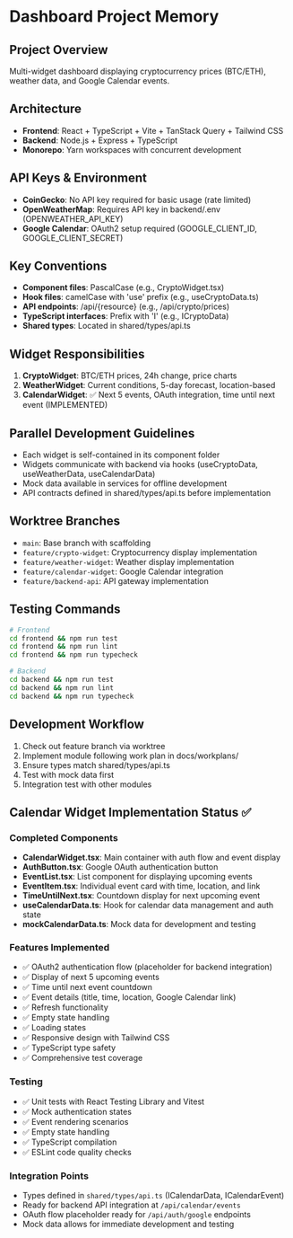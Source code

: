 # Dashboard Project Memory

## Project Overview
Multi-widget dashboard displaying cryptocurrency prices (BTC/ETH), weather data, and Google Calendar events.

## Architecture
- **Frontend**: React + TypeScript + Vite + TanStack Query + Tailwind CSS
- **Backend**: Node.js + Express + TypeScript
- **Monorepo**: Yarn workspaces with concurrent development

## API Keys & Environment
- **CoinGecko**: No API key required for basic usage (rate limited)
- **OpenWeatherMap**: Requires API key in backend/.env (OPENWEATHER_API_KEY)
- **Google Calendar**: OAuth2 setup required (GOOGLE_CLIENT_ID, GOOGLE_CLIENT_SECRET)

## Key Conventions
- **Component files**: PascalCase (e.g., CryptoWidget.tsx)
- **Hook files**: camelCase with 'use' prefix (e.g., useCryptoData.ts)
- **API endpoints**: /api/{resource} (e.g., /api/crypto/prices)
- **TypeScript interfaces**: Prefix with 'I' (e.g., ICryptoData)
- **Shared types**: Located in shared/types/api.ts

## Widget Responsibilities
1. **CryptoWidget**: BTC/ETH prices, 24h change, price charts
2. **WeatherWidget**: Current conditions, 5-day forecast, location-based
3. **CalendarWidget**: ✅ Next 5 events, OAuth integration, time until next event (IMPLEMENTED)

## Parallel Development Guidelines
- Each widget is self-contained in its component folder
- Widgets communicate with backend via hooks (useCryptoData, useWeatherData, useCalendarData)
- Mock data available in services for offline development
- API contracts defined in shared/types/api.ts before implementation

## Worktree Branches
- `main`: Base branch with scaffolding
- `feature/crypto-widget`: Cryptocurrency display implementation
- `feature/weather-widget`: Weather display implementation  
- `feature/calendar-widget`: Google Calendar integration
- `feature/backend-api`: API gateway implementation

## Testing Commands
```bash
# Frontend
cd frontend && npm run test
cd frontend && npm run lint
cd frontend && npm run typecheck

# Backend
cd backend && npm run test
cd backend && npm run lint
cd backend && npm run typecheck
```

## Development Workflow
1. Check out feature branch via worktree
2. Implement module following work plan in docs/workplans/
3. Ensure types match shared/types/api.ts
4. Test with mock data first
5. Integration test with other modules

## Calendar Widget Implementation Status ✅

### Completed Components
- **CalendarWidget.tsx**: Main container with auth flow and event display
- **AuthButton.tsx**: Google OAuth authentication button
- **EventList.tsx**: List component for displaying upcoming events
- **EventItem.tsx**: Individual event card with time, location, and link
- **TimeUntilNext.tsx**: Countdown display for next upcoming event
- **useCalendarData.ts**: Hook for calendar data management and auth state
- **mockCalendarData.ts**: Mock data for development and testing

### Features Implemented
- ✅ OAuth2 authentication flow (placeholder for backend integration)
- ✅ Display of next 5 upcoming events
- ✅ Time until next event countdown
- ✅ Event details (title, time, location, Google Calendar link)
- ✅ Refresh functionality
- ✅ Empty state handling
- ✅ Loading states
- ✅ Responsive design with Tailwind CSS
- ✅ TypeScript type safety
- ✅ Comprehensive test coverage

### Testing
- ✅ Unit tests with React Testing Library and Vitest
- ✅ Mock authentication states
- ✅ Event rendering scenarios
- ✅ Empty state handling
- ✅ TypeScript compilation
- ✅ ESLint code quality checks

### Integration Points
- Types defined in `shared/types/api.ts` (ICalendarData, ICalendarEvent)
- Ready for backend API integration at `/api/calendar/events`
- OAuth flow placeholder ready for `/api/auth/google` endpoints
- Mock data allows for immediate development and testing
